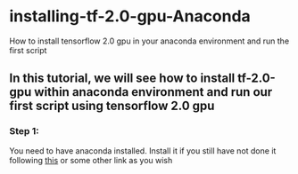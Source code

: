 # installing-tf-2.0-gpu-Anaconda
How to install tensorflow 2.0 gpu in your anaconda environment and run the first script

## In this tutorial, we will see how to install tf-2.0-gpu within anaconda environment and run our first script using tensorflow 2.0 gpu

### Step 1:
You need to have anaconda installed. Install it if you still have not done it following [this](https://docs.anaconda.com/anaconda/install/) or some other link as you wish
